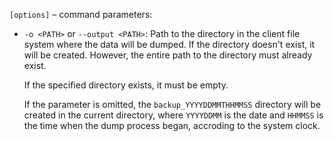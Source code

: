 `[options]` – command parameters:

- `-o <PATH>` or `--output <PATH>`: Path to the directory in the client file system where the data will be dumped.
    If the directory doesn't exist, it will be created. However, the entire path to the directory must already exist.

    If the specified directory exists, it must be empty.

    If the parameter is omitted, the `backup_YYYYDDMMTHHMMSS` directory will be created in the current directory, where `YYYYDDMM` is the date and `HHMMSS` is the time when the dump process began, accroding to the system clock.
